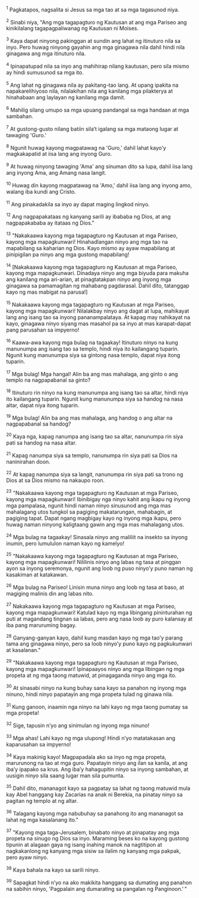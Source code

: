<sup>1</sup>
Pagkatapos, nagsalita si Jesus sa mga tao at sa mga tagasunod niya. 

<sup>2</sup>
Sinabi niya, "Ang mga tagapagturo ng Kautusan at ang mga Pariseo ang kinikilalang tagapagpaliwanag ng Kautusan ni Moises. 

<sup>3</sup>
Kaya dapat ninyong pakinggan at sundin ang lahat ng itinuturo nila sa inyo. Pero huwag ninyong gayahin ang mga ginagawa nila dahil hindi nila ginagawa ang mga itinuturo nila. 

<sup>4</sup>
Ipinapatupad nila sa inyo ang mahihirap nilang kautusan, pero sila mismo ay hindi sumusunod sa mga ito. 

<sup>5</sup>
Ang lahat ng ginagawa nila ay pakitang-tao lang. At upang ipakita na napakarelihiyoso nila, nilalakihan nila ang kanilang mga pilakterya at hinahabaan ang laylayan ng kanilang mga damit. 

<sup>6</sup>
Mahilig silang umupo sa mga upuang pandangal sa mga handaan at mga sambahan. 

<sup>7</sup>
At gustong-gusto nilang batiin silaʼt igalang sa mga mataong lugar at tawaging 'Guro.' 

<sup>8</sup>
Ngunit huwag kayong magpatawag na 'Guro,' dahil lahat kayoʼy magkakapatid at iisa lang ang inyong Guro. 

<sup>9</sup>
At huwag ninyong tawaging 'Ama' ang sinuman dito sa lupa, dahil iisa lang ang inyong Ama, ang Amang nasa langit. 

<sup>10</sup>
Huwag din kayong magpatawag na 'Amo,' dahil iisa lang ang inyong amo, walang iba kundi ang Cristo. 

<sup>11</sup>
Ang pinakadakila sa inyo ay dapat maging lingkod ninyo. 

<sup>12</sup>
Ang nagpapakataas ng kanyang sarili ay ibababa ng Dios, at ang nagpapakababa ay itataas ng Dios." 

<sup>13</sup>
"Nakakaawa kayong mga tagapagturo ng Kautusan at mga Pariseo, kayong mga mapagkunwari! Hinahadlangan ninyo ang mga tao na mapabilang sa kaharian ng Dios. Kayo mismo ay ayaw mapabilang at pinipigilan pa ninyo ang mga gustong mapabilang! 

<sup>14</sup>
[Nakakaawa kayong mga tagapagturo ng Kautusan at mga Pariseo, kayong mga mapagkunwari. Dinadaya ninyo ang mga biyuda para makuha ang kanilang mga ari-arian, at pinagtatakpan ninyo ang inyong mga ginagawa sa pamamagitan ng mahabang pagdarasal. Dahil dito, tatanggap kayo ng mas mabigat na parusa!] 

<sup>15</sup>
Nakakaawa kayong mga tagapagturo ng Kautusan at mga Pariseo, kayong mga mapagkunwari! Nilalakbay ninyo ang dagat at lupa, mahikayat lang ang isang tao sa inyong pananampalataya. At kapag may nahikayat na kayo, ginagawa ninyo siyang mas masahol pa sa inyo at mas karapat-dapat pang parusahan sa impyerno! 

<sup>16</sup>
Kaawa-awa kayong mga bulag na tagaakay! Itinuturo ninyo na kung manunumpa ang isang tao sa templo, hindi niya ito kailangang tuparin. Ngunit kung manunumpa siya sa gintong nasa templo, dapat niya itong tuparin. 

<sup>17</sup>
Mga bulag! Mga hangal! Alin ba ang mas mahalaga, ang ginto o ang templo na nagpapabanal sa ginto? 

<sup>18</sup>
Itinuturo rin ninyo na kung manunumpa ang isang tao sa altar, hindi niya ito kailangang tuparin. Ngunit kung manunumpa siya sa handog na nasa altar, dapat niya itong tuparin. 

<sup>19</sup>
Mga bulag! Alin ba ang mas mahalaga, ang handog o ang altar na nagpapabanal sa handog? 

<sup>20</sup>
Kaya nga, kapag nanumpa ang isang tao sa altar, nanunumpa rin siya pati sa handog na nasa altar. 

<sup>21</sup>
Kapag nanumpa siya sa templo, nanunumpa rin siya pati sa Dios na naninirahan doon. 

<sup>22</sup>
At kapag nanumpa siya sa langit, nanunumpa rin siya pati sa trono ng Dios at sa Dios mismo na nakaupo roon. 

<sup>23</sup>
"Nakakaawa kayong mga tagapagturo ng Kautusan at mga Pariseo, kayong mga mapagkunwari! Ibinibigay nga ninyo kahit ang ikapu ng inyong mga pampalasa, ngunit hindi naman ninyo sinusunod ang mga mas mahalagang utos tungkol sa pagiging makatarungan, mahabagin, at pagiging tapat. Dapat ngang magbigay kayo ng inyong mga ikapu, pero huwag naman ninyong kaligtaang gawin ang mga mas mahalagang utos. 

<sup>24</sup>
Mga bulag na tagaakay! Sinasala ninyo ang maliliit na insekto sa inyong inumin, pero lumululon naman kayo ng kamelyo! 

<sup>25</sup>
"Nakakaawa kayong mga tagapagturo ng Kautusan at mga Pariseo, kayong mga mapagkunwari! Nililinis ninyo ang labas ng tasa at pinggan ayon sa inyong seremonya, ngunit ang loob ng puso ninyoʼy puno naman ng kasakiman at katakawan. 

<sup>26</sup>
Mga bulag na Pariseo! Linisin muna ninyo ang loob ng tasa at baso, at magiging malinis din ang labas nito. 

<sup>27</sup>
Nakakaawa kayong mga tagapagturo ng Kautusan at mga Pariseo, kayong mga mapagkunwari! Katulad kayo ng mga libingang pininturahan ng puti at magandang tingnan sa labas, pero ang nasa loob ay puro kalansay at iba pang maruruming bagay. 

<sup>28</sup>
Ganyang-ganyan kayo, dahil kung masdan kayo ng mga taoʼy parang tama ang ginagawa ninyo, pero sa loob ninyoʼy puno kayo ng pagkukunwari at kasalanan." 

<sup>29</sup>
"Nakakaawa kayong mga tagapagturo ng Kautusan at mga Pariseo, kayong mga mapagkunwari! Ipinapaayos ninyo ang mga libingan ng mga propeta at ng mga taong matuwid, at pinagaganda ninyo ang mga ito. 

<sup>30</sup>
At sinasabi ninyo na kung buhay sana kayo sa panahon ng inyong mga ninuno, hindi ninyo papatayin ang mga propeta tulad ng ginawa nila. 

<sup>31</sup>
Kung ganoon, inaamin nga ninyo na lahi kayo ng mga taong pumatay sa mga propeta! 

<sup>32</sup>
Sige, tapusin nʼyo ang sinimulan ng inyong mga ninuno! 

<sup>33</sup>
Mga ahas! Lahi kayo ng mga ulupong! Hindi nʼyo matatakasan ang kaparusahan sa impyerno! 

<sup>34</sup>
Kaya makinig kayo! Magpapadala ako sa inyo ng mga propeta, marurunong na tao at mga guro. Papatayin ninyo ang ilan sa kanila, at ang ibaʼy ipapako sa krus. Ang ibaʼy hahagupitin ninyo sa inyong sambahan, at uusigin ninyo sila saang lugar man sila pumunta. 

<sup>35</sup>
Dahil dito, mananagot kayo sa pagpatay sa lahat ng taong matuwid mula kay Abel hanggang kay Zacarias na anak ni Berekia, na pinatay ninyo sa pagitan ng templo at ng altar. 

<sup>36</sup>
Talagang kayong mga nabubuhay sa panahong ito ang mananagot sa lahat ng mga kasalanang ito." 

<sup>37</sup>
"Kayong mga taga-Jerusalem, binabato ninyo at pinapatay ang mga propeta na sinugo ng Dios sa inyo. Maraming beses ko na kayong gustong tipunin at alagaan gaya ng isang inahing manok na nagtitipon at nagkakanlong ng kanyang mga sisiw sa ilalim ng kanyang mga pakpak, pero ayaw ninyo. 

<sup>38</sup>
Kaya bahala na kayo sa sarili ninyo. 

<sup>39</sup>
Sapagkat hindi nʼyo na ako makikita hanggang sa dumating ang panahon na sabihin ninyo, 'Pagpalain ang dumarating sa pangalan ng Panginoon.' "